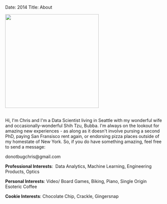Date: 2014
Title: About 

<div class="col-xs-4" style="padding-left:0px;padding-right:7px;padding-bottom:7px">
<img src="/assets/common/chelsea-and-me.jpg" width="300" class="image_center_style" >

<div class="text-center" style="padding-bottom:10px">
<a class="nounderline" href="http://linkedin.com/in/chrisvmiller/"><i class="fa fa-linkedin-square fa-5x" style="color:blue"></i></a>
<a class="nounderline" href="http://github.com/chrisvmiller"><i class="fa fa-github-square fa-5x" style="color:purple"></i></a>
</div>

</div>

<div class="col-xs-8">
<p>Hi, I'm Chris and I'm a Data Scientist living in Seattle with my wonderful wife and occasionally-wonderful Shih Tzu, Bubba. 
I'm always on the lookout for amazing new experiences - as along as it doesn't involve pursing a second PhD, paying San Fransisco rent again, 
or endorsing pizza places outside of my homestate of New York. So, if you do have something amazing, feel free to send a message:  
 
<p class="text-center">donotbugchris@gmail.com</p> 
 
<p><span style="font-weight: bold;">Professional Interests</span>:  Data Analytics, Machine Learning, Engineering Products, Optics </p> 
<p><span style="font-weight: bold;">Personal Interests</span>: Video/ Board Games, Biking, Piano, Single Origin Esoteric Coffee</p> 
<p><span style="font-weight: bold;">Cookie Interests</span>: Chocolate Chip, Crackle, Gingersnap</p> 
 
 
</div>
